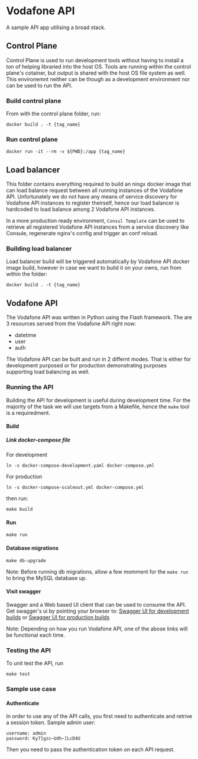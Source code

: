 # Vodafone API
A sample API app utilising a broad stack.

## Control Plane
Control Plane is used to run development tools without having to install a ton of helping libraried into the host OS. Tools are running within the control plane's cotainer, but output is shared with the host OS file system as well. This environemnt neither can be though as a development environment nor can be used to run the API.

### Build control plane
From with the control plane folder, run:
```
docker build . -t {tag_name}
```

### Run control plane
```
docker run -it --rm -v ${PWD}:/app {tag_name}
```

## Load balancer
This folder contains everything required to build an ningx docker image that can load balance request between all running instances of the Vodafone API. Unfortunately we do not have any means of service discovery for Vodafone API instances to register theirself, hence our load balancer is hardcoded to load balance among 2 Vodafone API instances.

In a more production ready environment, `Consul Template` can be used to retrieve all registered Vodafone API instances from a service discovery like Consule, regenerate nginx's config and trigger an conf reload.

### Building load balancer
Load balancer build will be triggered automatically by Vodafone API docker image build, however in case we want to build it on your owns, run from within the folder:
```
docker build . -t {tag_name}
``` 

## Vodafone API
The Vodafone API was written in Python using the Flash framework.
The are 3 resources served from the Vodafone API right now:
- datetime
- user
- auth

The Vodafone API can be built and run in 2 differnt modes.
That is either for development purposed or for production demonstrating purposes supporting load balancing as well.

### Running the API
Building the API for development is useful during development time.
For the majority of the task we will use targets from a Makefile, hence the `make` tool is a requiredment.


#### Build
##### Link docker-compose file
For development
```
ln -s docker-compose-development.yaml docker-compose.yml
```

For production
```
ln -s docker-compose-scaleout.yml docker-compose.yml
```

then run:
```
make build
```

#### Run
```
make run
```

#### Database migrations
```
make db-upgrade
```
Note: Before running db migrations, allow a few momment for the `make run` to bring the MySQL database up.

#### Visit swagger
Swagger and a Web based UI client that can be used to consume the API. Get swagger's ui by pointing your browser to:
[Swagger UI for development builds](http://0.0.0.0:5000/swagger-ui)
or
[Swagger UI for production builds](http://0.0.0.0:80/swagger-ui)

Note: Depending on how you run Vodafone API, one of the abose links will be functional each time.

### Testing the API
To unit test the API, run
```
make test
```

### Sample use case
#### Authenticate
In order to use any of the API calls, you first need to authenticate and retrive a session token.
Sample admin user:
```
username: admin
password: Ky7]gzc~Udh~]LcD4U
```

Then you need to pass the authentication token on each API request.